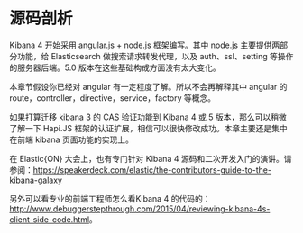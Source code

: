 # 源码剖析

Kibana 4 开始采用 angular.js + node.js 框架编写。其中 node.js 主要提供两部分功能，给 Elasticsearch 做搜索请求转发代理，以及 auth、ssl、setting 等操作的服务器后端。5.0 版本在这些基础构成方面没有太大变化。

本章节假设你已经对 angular 有一定程度了解。所以不会再解释其中 angular 的 route，controller，directive，service，factory 等概念。

如果打算迁移 kibana 3 的 CAS 验证功能到 Kibana 4 或 5 版本，那么可以稍微了解一下 Hapi.JS 框架的认证扩展，相信可以很快修改成功。本章主要还是集中在前端 kibana 页面功能的实现上。

在 Elastic{ON} 大会上，也有专门针对 Kibana 4 源码和二次开发入门的演讲。请参阅：<https://speakerdeck.com/elastic/the-contributors-guide-to-the-kibana-galaxy>

另外可以看专业的前端工程师怎么看Kibana 4 的代码的：<http://www.debuggerstepthrough.com/2015/04/reviewing-kibana-4s-client-side-code.html>。
